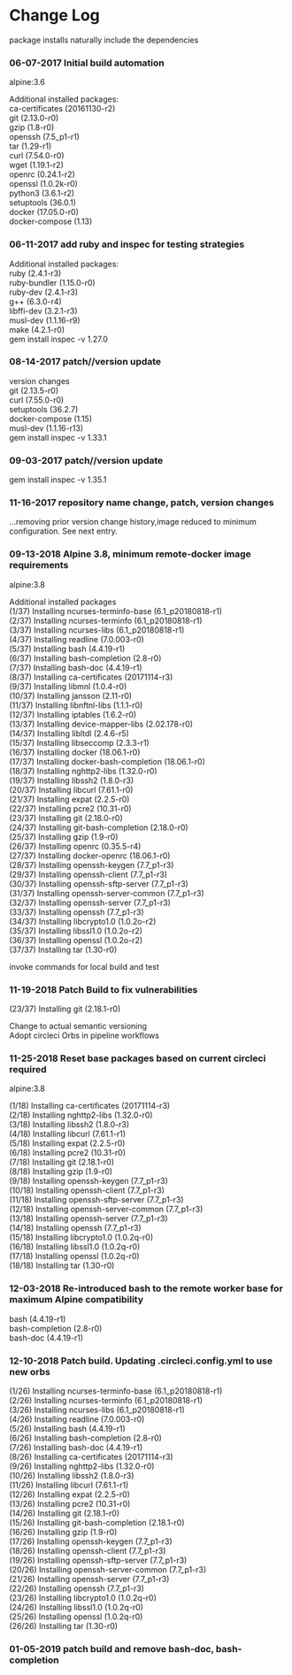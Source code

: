 # Change Log

package installs naturally include the dependencies

### 06-07-2017 Initial build automation

alpine:3.6

Additional installed packages:  
ca-certificates (20161130-r2)  
git (2.13.0-r0)  
gzip (1.8-r0)  
openssh (7.5_p1-r1)  
tar (1.29-r1)  
curl (7.54.0-r0)  
wget (1.19.1-r2)  
openrc (0.24.1-r2)  
openssl (1.0.2k-r0)  
python3 (3.6.1-r2)  
setuptools (36.0.1)  
docker (17.05.0-r0)  
docker-compose (1.13)  

### 06-11-2017 add ruby and inspec for testing strategies

Additional installed packages:  
ruby (2.4.1-r3)  
ruby-bundler (1.15.0-r0)  
ruby-dev (2.4.1-r3)  
g++ (6.3.0-r4)  
libffi-dev (3.2.1-r3)  
musl-dev (1.1.16-r9)  
make (4.2.1-r0)  
gem install inspec -v 1.27.0  


### 08-14-2017 patch//version update

version changes  
git (2.13.5-r0)  
curl (7.55.0-r0)  
setuptools (36.2.7)  
docker-compose (1.15)  
musl-dev (1.1.16-r13)  
gem install inspec -v 1.33.1  

### 09-03-2017 patch//version update

gem install inspec -v 1.35.1  

### 11-16-2017 repository name change, patch, version changes

...removing prior version change history,image reduced to minimum configuration. See next entry.  

### 09-13-2018 Alpine 3.8, minimum remote-docker image requirements

alpine:3.8  

Additional installed packages  
(1/37) Installing ncurses-terminfo-base (6.1_p20180818-r1)  
(2/37) Installing ncurses-terminfo (6.1_p20180818-r1)  
(3/37) Installing ncurses-libs (6.1_p20180818-r1)  
(4/37) Installing readline (7.0.003-r0)  
(5/37) Installing bash (4.4.19-r1)  
(6/37) Installing bash-completion (2.8-r0)  
(7/37) Installing bash-doc (4.4.19-r1)  
(8/37) Installing ca-certificates (20171114-r3)  
(9/37) Installing libmnl (1.0.4-r0)  
(10/37) Installing jansson (2.11-r0)  
(11/37) Installing libnftnl-libs (1.1.1-r0)  
(12/37) Installing iptables (1.6.2-r0)  
(13/37) Installing device-mapper-libs (2.02.178-r0)  
(14/37) Installing libltdl (2.4.6-r5)  
(15/37) Installing libseccomp (2.3.3-r1)  
(16/37) Installing docker (18.06.1-r0)  
(17/37) Installing docker-bash-completion (18.06.1-r0)  
(18/37) Installing nghttp2-libs (1.32.0-r0)  
(19/37) Installing libssh2 (1.8.0-r3)  
(20/37) Installing libcurl (7.61.1-r0)  
(21/37) Installing expat (2.2.5-r0)  
(22/37) Installing pcre2 (10.31-r0)  
(23/37) Installing git (2.18.0-r0)  
(24/37) Installing git-bash-completion (2.18.0-r0)  
(25/37) Installing gzip (1.9-r0)  
(26/37) Installing openrc (0.35.5-r4)   
(27/37) Installing docker-openrc (18.06.1-r0)  
(28/37) Installing openssh-keygen (7.7_p1-r3)  
(29/37) Installing openssh-client (7.7_p1-r3)  
(30/37) Installing openssh-sftp-server (7.7_p1-r3)  
(31/37) Installing openssh-server-common (7.7_p1-r3)  
(32/37) Installing openssh-server (7.7_p1-r3)  
(33/37) Installing openssh (7.7_p1-r3)  
(34/37) Installing libcrypto1.0 (1.0.2o-r2)  
(35/37) Installing libssl1.0 (1.0.2o-r2)  
(36/37) Installing openssl (1.0.2o-r2)  
(37/37) Installing tar (1.30-r0)  

invoke commands for local build and test  

### 11-19-2018 Patch Build to fix vulnerabilities  

(23/37) Installing git (2.18.1-r0)  

Change to actual semantic versioning  
Adopt circleci Orbs in pipeline workflows  

### 11-25-2018 Reset base packages based on current circleci required

alpine:3.8  
  
(1/18) Installing ca-certificates (20171114-r3)  
(2/18) Installing nghttp2-libs (1.32.0-r0)  
(3/18) Installing libssh2 (1.8.0-r3)  
(4/18) Installing libcurl (7.61.1-r1)  
(5/18) Installing expat (2.2.5-r0)  
(6/18) Installing pcre2 (10.31-r0)  
(7/18) Installing git (2.18.1-r0)  
(8/18) Installing gzip (1.9-r0)  
(9/18) Installing openssh-keygen (7.7_p1-r3)  
(10/18) Installing openssh-client (7.7_p1-r3)  
(11/18) Installing openssh-sftp-server (7.7_p1-r3)  
(12/18) Installing openssh-server-common (7.7_p1-r3)  
(13/18) Installing openssh-server (7.7_p1-r3)  
(14/18) Installing openssh (7.7_p1-r3)  
(15/18) Installing libcrypto1.0 (1.0.2q-r0)  
(16/18) Installing libssl1.0 (1.0.2q-r0)  
(17/18) Installing openssl (1.0.2q-r0)  
(18/18) Installing tar (1.30-r0)  

### 12-03-2018 Re-introduced bash to the remote worker base for maximum Alpine compatibility

bash (4.4.19-r1)  
bash-completion (2.8-r0)  
bash-doc (4.4.19-r1)  

### 12-10-2018 Patch build. Updating .circleci.config.yml to use new orbs

(1/26) Installing ncurses-terminfo-base (6.1_p20180818-r1)  
(2/26) Installing ncurses-terminfo (6.1_p20180818-r1)  
(3/26) Installing ncurses-libs (6.1_p20180818-r1)  
(4/26) Installing readline (7.0.003-r0)  
(5/26) Installing bash (4.4.19-r1)  
(6/26) Installing bash-completion (2.8-r0)  
(7/26) Installing bash-doc (4.4.19-r1)  
(8/26) Installing ca-certificates (20171114-r3)  
(9/26) Installing nghttp2-libs (1.32.0-r0)  
(10/26) Installing libssh2 (1.8.0-r3)  
(11/26) Installing libcurl (7.61.1-r1)  
(12/26) Installing expat (2.2.5-r0)  
(13/26) Installing pcre2 (10.31-r0)  
(14/26) Installing git (2.18.1-r0)  
(15/26) Installing git-bash-completion (2.18.1-r0)  
(16/26) Installing gzip (1.9-r0)  
(17/26) Installing openssh-keygen (7.7_p1-r3)  
(18/26) Installing openssh-client (7.7_p1-r3)  
(19/26) Installing openssh-sftp-server (7.7_p1-r3)  
(20/26) Installing openssh-server-common (7.7_p1-r3)  
(21/26) Installing openssh-server (7.7_p1-r3)  
(22/26) Installing openssh (7.7_p1-r3)  
(23/26) Installing libcrypto1.0 (1.0.2q-r0)  
(24/26) Installing libssl1.0 (1.0.2q-r0)  
(25/26) Installing openssl (1.0.2q-r0)  
(26/26) Installing tar (1.30-r0)  

### 01-05-2019 patch build and remove bash-doc, bash-completion
